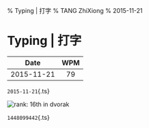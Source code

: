 % Typing | 打字
% TANG ZhiXiong
% 2015-11-21

Typing | 打字
=============

Date | WPM 
---- | :---:
2015-11-21 | 79


`2015-11-21`{.ts}

![rank: 16th in dvorak](http://gnat.qiniudn.com/dvorak-1448062967.png)

`1448099442`{.ts}
